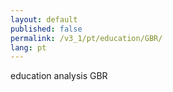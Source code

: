 ```yaml
---
layout: default
published: false
permalink: /v3_1/pt/education/GBR/
lang: pt
---
```


education analysis GBR
